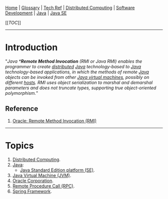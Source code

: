 [Home](/Slalom-LLC/Slalom-Consulting) | [Glossary](/Glossary) | [Tech Ref](/Tech-Ref) | [Distributed Computing](/Tech-Ref/Software-Development/Distributed-Computing) | [Software Development](/Tech-Ref/Software-Development) | [Java](/Tech-Ref/Software-Development/Java) | [Java SE](/Tech-Ref/Software-Development/Java/Java-Platform-Editions/Java-SE-\(Standard-Edition\))

[[_TOC_]]

---
# Introduction
"_Java ***Remote Method Invocation** (RMI or Java RMI) enables the programmer to create [distributed](/Tech-Ref/Software-Development/Distributed-Computing) [Java](/Tech-Ref/Software-Development/Java) technology-based to [Java](/Tech-Ref/Software-Development/Java) technology-based applications, in which the methods of remote [Java](/Tech-Ref/Software-Development/Java) objects can be invoked from other [Java virtual machines](/Tech-Ref/Software-Development/Java/JRE-\(Java-Runtime-Environment\)/JVM-\(Java-Virtual-Machine\)), possibly on different [hosts](/Tech-Ref/Networking/Host). RMI uses object serialization to marshal and demarshal parameters and does not truncate types, supporting true object-oriented polymorphism._"

## Reference
1. [Oracle: Remote Method Invocation (RMI)](https://www.oracle.com/java/technologies/javase/remote-method-invocation-home.html)

---
# Topics
1. [Distributed Computing](/Tech-Ref/Software-Development/Distributed-Computing).
1. [Java](/Tech-Ref/Software-Development/Java):
   - [Java Standard Edition platform (SE)](/Tech-Ref/Software-Development/Java/Java-Platform-Editions/Java-SE-\(Standard-Edition\)).
1. [Java Virtual Machine (JVM)](/Tech-Ref/Software-Development/Java/JRE-\(Java-Runtime-Environment\)/JVM-\(Java-Virtual-Machine\)).
1. [Oracle Corporation](/Tech-Ref/Oracle-Corporation).
1. [Remote Procedure Call (RPC)](/Tech-Ref/Software-Development/Distributed-Computing/RPC-\(Remote-Procedure-Call\)).
1. [Spring Framework](/Tech-Ref/Software-Development/Java/Java-Platform-Editions/Jakarta-EE-\(Enterprise-Edition\)/Spring-Framework).
